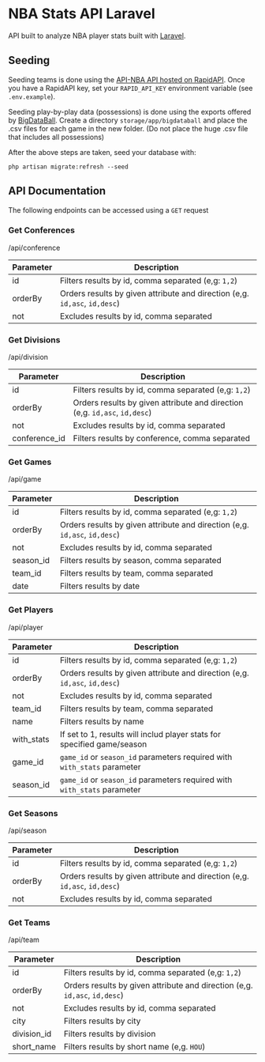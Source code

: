 # NBA Stats API Laravel

API built to analyze NBA player stats built with [Laravel](https://laravel.com/docs).

## Seeding

Seeding teams is done using the [API-NBA API hosted on RapidAPI](https://rapidapi.com/api-sports/api/api-nba). Once you have a RapidAPI key, set your `RAPID_API_KEY` environment variable (see `.env.example`).

Seeding play-by-play data (possessions) is done using the exports offered by [BigDataBall](https://www.bigdataball.com/nba-historical-playbyplay-dataset/). Create a directory `storage/app/bigdataball` and place the .csv files for each game in the new folder. (Do not place the huge .csv file that includes all possessions)

After the above steps are taken, seed your database with:

`php artisan migrate:refresh --seed`

## API Documentation

The following endpoints can be accessed using a `GET` request

### Get Conferences

/api/conference

| Parameter     | Description   |
| ------------- | ------------- |
| id            | Filters results by id, comma separated (e,g: `1,2`)                           |
| orderBy       | Orders results by given attribute and direction (e,g. `id,asc`, `id,desc`)    |
| not           | Excludes results by id, comma separated                                       |

### Get Divisions

/api/division

| Parameter     | Description   |
| ------------- | ------------- |
| id            | Filters results by id, comma separated (e,g: `1,2`)                           |
| orderBy       | Orders results by given attribute and direction (e,g. `id,asc`, `id,desc`)    |
| not           | Excludes results by id, comma separated                                       |
| conference_id | Filters results by conference, comma separated                                |

### Get Games

/api/game

| Parameter     | Description   |
| ------------- | ------------- |
| id            | Filters results by id, comma separated (e,g: `1,2`)                           |
| orderBy       | Orders results by given attribute and direction (e,g. `id,asc`, `id,desc`)    |
| not           | Excludes results by id, comma separated                                       |
| season_id     | Filters results by season, comma separated                                    |
| team_id       | Filters results by team, comma separated                                      |
| date          | Filters results by date                                                       |

### Get Players

/api/player

| Parameter     | Description   |
| ------------- | ------------- |
| id            | Filters results by id, comma separated (e,g: `1,2`)                           |
| orderBy       | Orders results by given attribute and direction (e,g. `id,asc`, `id,desc`)    |
| not           | Excludes results by id, comma separated                                       |
| team_id       | Filters results by team, comma separated                                      |
| name          | Filters results by name                                                       |
| with_stats    | If set to 1, results will includ player stats for specified game/season       |
| game_id       | `game_id` or `season_id` parameters required with `with_stats` parameter      |
| season_id     | `game_id` or `season_id` parameters required with `with_stats` parameter      |

### Get Seasons

/api/season

| Parameter     | Description   |
| ------------- | ------------- |
| id            | Filters results by id, comma separated (e,g: `1,2`)                           |
| orderBy       | Orders results by given attribute and direction (e,g. `id,asc`, `id,desc`)    |
| not           | Excludes results by id, comma separated                                       |

### Get Teams

/api/team

| Parameter     | Description   |
| ------------- | ------------- |
| id            | Filters results by id, comma separated (e,g: `1,2`)                           |
| orderBy       | Orders results by given attribute and direction (e,g. `id,asc`, `id,desc`)    |
| not           | Excludes results by id, comma separated                                       |
| city          | Filters results by city                                                       |
| division_id   | Filters results by division                                                   |
| short_name    | Filters results by short name (e,g. `HOU`)                                    |
